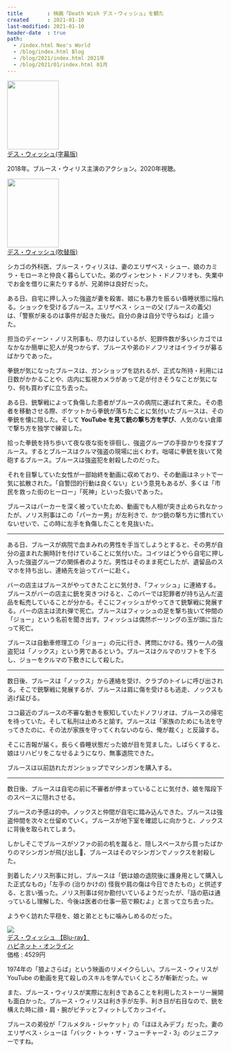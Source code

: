 ```yaml
---
title        : 映画「Death Wish デス・ウィッシュ」を観た
created      : 2021-01-10
last-modified: 2021-01-10
header-date  : true
path:
  - /index.html Neo's World
  - /blog/index.html Blog
  - /blog/2021/index.html 2021年
  - /blog/2021/01/index.html 01月
---
```


<div class="ad-amazon">
  <div class="ad-amazon-image">
    <a href="https://www.amazon.co.jp/dp/B07P2F4XWG?tag=neos21-22&amp;linkCode=osi&amp;th=1&amp;psc=1">
      <img src="https://m.media-amazon.com/images/I/51ZuMHsd0SL._SL160_.jpg" width="120" height="160">
    </a>
  </div>
  <div class="ad-amazon-info">
    <div class="ad-amazon-title">
      <a href="https://www.amazon.co.jp/dp/B07P2F4XWG?tag=neos21-22&amp;linkCode=osi&amp;th=1&amp;psc=1">デス・ウィッシュ(字幕版)</a>
    </div>
  </div>
</div>

2018年。ブルース・ウィリス主演のアクション。2020年視聴。

<div class="ad-amazon">
  <div class="ad-amazon-image">
    <a href="https://www.amazon.co.jp/dp/B07NZ82Q5T?tag=neos21-22&amp;linkCode=osi&amp;th=1&amp;psc=1">
      <img src="https://m.media-amazon.com/images/I/51ZuMHsd0SL._SL160_.jpg" width="120" height="160">
    </a>
  </div>
  <div class="ad-amazon-info">
    <div class="ad-amazon-title">
      <a href="https://www.amazon.co.jp/dp/B07NZ82Q5T?tag=neos21-22&amp;linkCode=osi&amp;th=1&amp;psc=1">デス・ウィッシュ(吹替版)</a>
    </div>
  </div>
</div>

シカゴの外科医、ブルース・ウィリスは、妻のエリザベス・シュー、娘のカミラ・モローネと仲良く暮らしていた。弟のヴィンセント・ドノフリオも、失業中でお金を借りに来たりするが、兄弟仲は良好だった。

ある日、自宅に押し入った強盗が妻を殺害、娘にも暴力を振るい昏睡状態に陥れる。ショックを受けるブルース。エリザベス・シューの父 (ブルースの義父) は、「警察が来るのは事件が起きた後だ。自分の身は自分で守らねば」と語った。

担当のディーン・ノリス刑事も、尽力はしているが、犯罪件数が多いシカゴではなかなか簡単に犯人が見つからず、ブルースや弟のドノフリオはイライラが募るばかりであった。

拳銃が気になったブルースは、ガンショップを訪れるが、正式な所持・利用には日数がかかることや、店内に監視カメラがあって足が付きそうなことが気になり、何も買わずに立ち去った。

ある日、銃撃戦によって負傷した患者がブルースの病院に運ばれて来た。その患者を移動させる際、ポケットから拳銃が落ちたことに気付いたブルースは、その拳銃を懐に隠した。そして **YouTube を見て銃の撃ち方を学び**、人気のない倉庫で撃ち方を独学で練習した。

拾った拳銃を持ち歩いて夜な夜な街を徘徊し、強盗グループの手掛かりを探すブルース。するとブルースはクルマ強盗の現場に出くわす。咄嗟に拳銃を抜いて発砲するブルース。ブルースは強盗犯を射殺したのだった。

それを目撃していた女性が一部始終を動画に収めており、その動画はネットで一気に拡散された。「自警団的行動は良くない」という意見もあるが、多くは「市民を救った街のヒーロー」「死神」といった扱いであった。

ブルースはパーカーを深く被っていたため、動画でも人相が突き止められなかったが、ノリス刑事はこの「パーカー男」が左利きで、かつ銃の撃ち方に慣れていないせいで、この時に左手を負傷したことを見抜いた。

-----

ある日、ブルースが病院で血まみれの男性を手当てしようとすると、その男が自分の盗まれた腕時計を付けていることに気付いた。コイツはどうやら自宅に押し入った強盗グループの関係者のようだ。男性はそのまま死亡したが、遺留品のスマホを持ち出し、連絡先を辿ってバーに赴く。

バーの店主はブルースがやってきたことに気付き、「フィッシュ」に連絡する。ブルースがバーの店主に銃を突きつけると、このバーでは犯罪者が持ち込んだ盗品を転売していることが分かる。そこにフィッシュがやってきて銃撃戦に発展する。バーの店主は流れ弾で死亡。ブルースはフィッシュの足を撃ち抜いて仲間の「ジョー」という名前を聞き出す。フィッシュは偶然ボーリングの玉が頭に当たって死亡。

ブルースは自動車修理工の「ジョー」の元に行き、拷問にかける。残り一人の強盗犯は「ノックス」という男であるという。ブルースはクルマのリフトを下ろし、ジョーをクルマの下敷きにして殺した。

-----

数日後、ブルースは「ノックス」から連絡を受け、クラブのトイレに呼び出される。そこで銃撃戦に発展するが、ブルースは肩に傷を受けるも逃走、ノックスも逃げ延びる。

ココ最近のブルースの不審な動きを察知していたドノフリオは、ブルースの帰宅を待っていた。そして私刑は止めろと諭す。ブルースは「家族のためにも法を守ってきたのに、その法が家族を守ってくれないのなら、俺が裁く」と反論する。

そこに吉報が届く。長らく昏睡状態だった娘が目を覚ました。しばらくすると、娘はリハビリをこなせるようになり、無事退院できた。

ブルースは以前訪れたガンショップでマシンガンを購入する。

-----

数日後、ブルースは自宅の前に不審者が停まっていることに気付き、娘を階段下のスペースに隠れさせる。

ブルースの予感は的中。ノックスと仲間が自宅に踏み込んできた。ブルースは強盗仲間を次々と仕留めていく。ブルースが地下室を確認しに向かうと、ノックスに背後を取られてしまう。

しかしそこでブルースがソファの前の机を蹴ると、隠しスペースから買ったばかりのマシンガンが飛び出し、ブルースはそのマシンガンでノックスを射殺した。

到着したノリス刑事に対し、ブルースは「銃は娘の退院後に護身用として購入した正式なもの」「左手の (治りかけの) 怪我や肩の傷は今日できたもの」と供述する、と言い張った。ノリス刑事は何か勘付いているようだったが、「話の筋は通っているし理解した、今後は医者の仕事一筋で頼むよ」と言って立ち去った。

ようやく訪れた平穏を、娘と弟とともに噛みしめるのだった。

<div class="ad-rakuten">
  <div class="ad-rakuten-image">
    <a href="https://hb.afl.rakuten.co.jp/hgc/g00q0ui2.waxyc9f8.g00q0ui2.waxydef7/?pc=https%3A%2F%2Fitem.rakuten.co.jp%2Fes-toys%2F10801161%2F&amp;m=http%3A%2F%2Fm.rakuten.co.jp%2Fes-toys%2Fi%2F11681308%2F">
      <img src="https://thumbnail.image.rakuten.co.jp/@0_mall/es-toys/cabinet/161/10801161.jpg?_ex=128x128">
    </a>
  </div>
  <div class="ad-rakuten-info">
    <div class="ad-rakuten-title">
      <a href="https://hb.afl.rakuten.co.jp/hgc/g00q0ui2.waxyc9f8.g00q0ui2.waxydef7/?pc=https%3A%2F%2Fitem.rakuten.co.jp%2Fes-toys%2F10801161%2F&amp;m=http%3A%2F%2Fm.rakuten.co.jp%2Fes-toys%2Fi%2F11681308%2F">デス・ウィッシュ 【Blu-ray】</a>
    </div>
    <div class="ad-rakuten-shop">
      <a href="https://hb.afl.rakuten.co.jp/hgc/g00q0ui2.waxyc9f8.g00q0ui2.waxydef7/?pc=https%3A%2F%2Fwww.rakuten.co.jp%2Fes-toys%2F&amp;m=http%3A%2F%2Fm.rakuten.co.jp%2Fes-toys%2F">ハピネット・オンライン</a>
    </div>
    <div class="ad-rakuten-price">価格 : 4529円</div>
  </div>
</div>

1974年の「狼よさらば」という映画のリメイクらしい。ブルース・ウィリスが YouTube の動画を見て殺しのスキルを学んでいくところが斬新だった。ｗ

また、ブルース・ウィリスが実際に左利きであることを利用したストーリー展開も面白かった。ブルース・ウィリスは利き手が左手、利き目が右目なので、銃を構えた時に顔・肩・腕がピチッとフィットしてカッコイイ。

ブルースの弟役が「フルメタル・ジャケット」の「ほほえみデブ」だった。妻のエリザベス・シューは「バック・トゥ・ザ・フューチャー2・3」のジェニファーですね。

